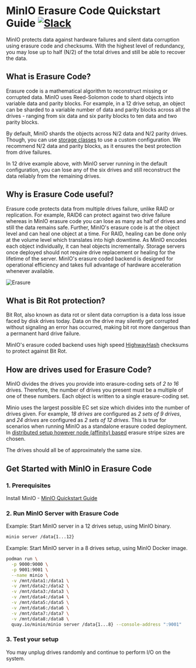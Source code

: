 # MinIO Erasure Code Quickstart Guide [![Slack](https://slack.min.io/slack?type=svg)](https://slack.min.io)

MinIO protects data against hardware failures and silent data corruption using erasure code and checksums. With the highest level of redundancy, you may lose up to half (N/2) of the total drives and still be able to recover the data.

## What is Erasure Code?

Erasure code is a mathematical algorithm to reconstruct missing or corrupted data. MinIO uses Reed-Solomon code to shard objects into variable data and parity blocks. For example, in a 12 drive setup, an object can be sharded to a variable number of data and parity blocks across all the drives - ranging from six data and six parity blocks to ten data and two parity blocks.

By default, MinIO shards the objects across N/2 data and N/2 parity drives. Though, you can use [storage classes](https://github.com/minio/minio/tree/master/docs/erasure/storage-class) to use a custom configuration. We recommend N/2 data and parity blocks, as it ensures the best protection from drive failures.

In 12 drive example above, with MinIO server running in the default configuration, you can lose any of the six drives and still reconstruct the data reliably from the remaining drives.

## Why is Erasure Code useful?

Erasure code protects data from multiple drives failure, unlike RAID or replication. For example, RAID6 can protect against two drive failure whereas in MinIO erasure code you can lose as many as half of drives and still the data remains safe. Further, MinIO's erasure code is at the object level and can heal one object at a time. For RAID, healing can be done only at the volume level which translates into high downtime. As MinIO encodes each object individually, it can heal objects incrementally. Storage servers once deployed should not require drive replacement or healing for the lifetime of the server. MinIO's erasure coded backend is designed for operational efficiency and takes full advantage of hardware acceleration whenever available.

![Erasure](https://github.com/minio/minio/blob/master/docs/screenshots/erasure-code.jpg?raw=true)

## What is Bit Rot protection?

Bit Rot, also known as data rot or silent data corruption is a data loss issue faced by disk drives today. Data on the drive may silently get corrupted without signaling an error has occurred, making bit rot more dangerous than a permanent hard drive failure.

MinIO's erasure coded backend uses high speed [HighwayHash](https://github.com/minio/highwayhash) checksums to protect against Bit Rot.

## How are drives used for Erasure Code?

MinIO divides the drives you provide into erasure-coding sets of *2 to 16* drives.  Therefore, the number of drives you present must be a multiple of one of these numbers.  Each object is written to a single erasure-coding set.

Minio uses the largest possible EC set size which divides into the number of drives given. For example, *18 drives* are configured as *2 sets of 9 drives*, and *24 drives* are configured as *2 sets of 12 drives*.  This is true for scenarios when running MinIO as a standalone erasure coded deployment. In [distributed setup however node (affinity) based](https://min.io/docs/minio/linux/operations/install-deploy-manage/deploy-minio-multi-node-multi-drive.html) erasure stripe sizes are chosen.

The drives should all be of approximately the same size.

## Get Started with MinIO in Erasure Code

### 1. Prerequisites

Install MinIO - [MinIO Quickstart Guide](https://min.io/docs/minio/linux/index.html#quickstart-for-linux)

### 2. Run MinIO Server with Erasure Code

Example: Start MinIO server in a 12 drives setup, using MinIO binary.

```sh
minio server /data{1...12}
```

Example: Start MinIO server in a 8 drives setup, using MinIO Docker image.

```sh
podman run \
  -p 9000:9000 \
  -p 9001:9001 \
  --name minio \
  -v /mnt/data1:/data1 \
  -v /mnt/data2:/data2 \
  -v /mnt/data3:/data3 \
  -v /mnt/data4:/data4 \
  -v /mnt/data5:/data5 \
  -v /mnt/data6:/data6 \
  -v /mnt/data7:/data7 \
  -v /mnt/data8:/data8 \
  quay.io/minio/minio server /data{1...8} --console-address ":9001"
```

### 3. Test your setup

You may unplug drives randomly and continue to perform I/O on the system.
